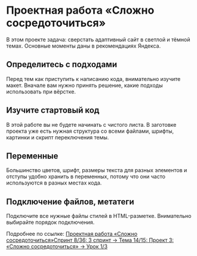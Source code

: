 # Проектная работа «Сложно сосредоточиться»
В этом проекте задача: сверстать адаптивный сайт в светлой и тёмной темах. Основные моменты даны в рекомендациях Яндекса.
## Определитесь с подходами
Перед тем как приступить к написанию кода, внимательно изучите макет. Вначале вам нужно принять решение, какие подходы использовать при вёрстке.
## Изучите стартовый код
В этой работе вы не будете начинать с чистого листа. В заготовке проекта уже есть нужная структура со всеми файлами, шрифты, картинки и скрипт переключения темы.
## Переменные
Большинство цветов, шрифт, размеры текста для разных элементов и отступы удобно хранить в переменных, потому что они часто используются в разных местах кода. 
## Подключение файлов, метатеги
Подключите все нужные файлы стилей в HTML-разметке. Внимательно выбирайте порядок подключения. 

Подробнее по ссылке: 
[Проектная работа «Сложно сосредоточиться»Спринт 8/36: 3 спринт → Тема 14/15: Проект 3: «Сложно сосредоточиться» → Урок 1/3](https://practicum.yandex.ru/learn/fullstack-developer/courses/88fa9347-fe2e-4956-8e48-7251799c72a7/sprints/288962/topics/c18f6d98-31ad-4e1f-a761-259a4bd3af9d/lessons/f98b48c6-5e16-4825-a23c-c0f56a3de115/)
